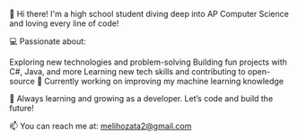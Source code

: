 👋 Hi there! I'm a high school student diving deep into AP Computer Science and loving every line of code!

💻 Passionate about:

Exploring new technologies and problem-solving
Building fun projects with C#, Java, and more
Learning new tech skills and contributing to open-source
🚀 Currently working on improving my machine learning knowledge

🌱 Always learning and growing as a developer. Let’s code and build the future!

📫 You can reach me at: melihozata2@gmail.com

